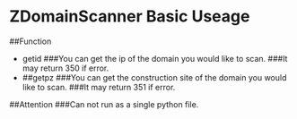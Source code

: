 # ZDomainScanner Basic Useage
##Function
  * getid
    ###You can get the ip of the domain you would like to scan.
    ###It may return 350 if error.
  * ##getpz
    ###You can get the construction site of the domain you would like to scan.
    ###It may return 351 if error.

##Attention
   ###Can not run as a single python file.
